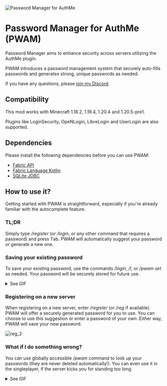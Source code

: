 ![Password Manager for AuthMe](https://i.imgur.com/oS5ZwIa.png)

# Password Manager for AuthMe (PWAM)

Password Manager aims to enhance security across servers utilizing the AuthMe plugin.

PWAM introduces a password management system that securely auto-fills passwords and generates strong, unique passwords as needed.

If you have any questions, please [join my Discord][Discord].

## Compatibility

This mod works with Minecraft 1.18.2, 1.19.4, 1.20.4 and 1.20.5-pre1.

Plugins like LoginSecurity, OpeNLogin, LibreLogin and UserLogin are also supported.

## Dependencies
Please install the following dependencies before you can use PWAM:

* [Fabric API](https://modrinth.com/mod/fabric-api)
* [Fabric Language Kotlin](https://modrinth.com/mod/fabric-language-kotlin)
* [SQLite JDBC](https://modrinth.com/plugin/sqlite-jdbc)

## How to use it?

Getting started with PWAM is straightforward, especially if you're already familiar with the autocomplete feature.

### TL;DR

Simply type */register* (or */login*, or any other command that requires a password) and press <kbd>Tab</kbd>.
PWAM will automatically suggest your password or generate a new one.

### Saving your existing password

To save your existing password, use the commands */login*, */l*, or */pwam set* as needed.
Your password will be securely stored for future use.

<details>
  <summary>See GIF</summary>
  
![login_2_1](https://i.imgur.com/2p1iN3y.gif)

</details>

### Registering on a new server

When registering on a new server, enter */register* (or */reg* if available).
PWAM will offer a securely generated password for you to use.
You can choose to use this suggestion or enter a password of your own.
Either way, PWAM will save your new password.

![reg_2](https://i.imgur.com/Tbvdwl0.gif)

### What if I do something wrong?

You can use globally accessible */pwam* command to look up your passwords (they are never deleted automatically!).
You can even use it in the singleplayer, if the server kicks you for standing too long.

<details>
  <summary>See GIF</summary>
  
![pwam_2](https://i.imgur.com/cdGI3Fc.gif)
  
</details>

[Discord]: https://discord.gg/EqhZfpwXmp
